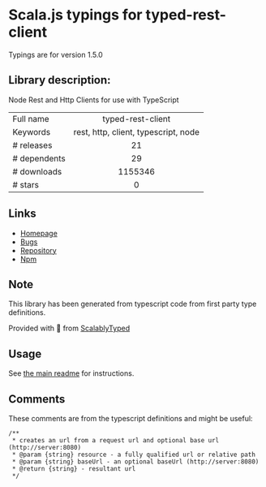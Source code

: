 
# Scala.js typings for typed-rest-client

Typings are for version 1.5.0

## Library description:
Node Rest and Http Clients for use with TypeScript

|                    |                 |
| ------------------ | :-------------: |
| Full name          | typed-rest-client |
| Keywords           | rest, http, client, typescript, node |
| # releases         | 21 |
| # dependents       | 29 |
| # downloads        | 1155346 |
| # stars            | 0 |

## Links
- [Homepage](https://github.com/Microsoft/typed-rest-client#readme)
- [Bugs](https://github.com/Microsoft/typed-rest-client/issues)
- [Repository](https://github.com/Microsoft/typed-rest-client)
- [Npm](https://www.npmjs.com/package/typed-rest-client)
    


## Note
This library has been generated from typescript code from first party type definitions.

Provided with :purple_heart: from [ScalablyTyped](https://github.com/oyvindberg/ScalablyTyped)

## Usage
See [the main readme](../../readme.md) for instructions.

## Comments

These comments are from the typescript definitions and might be useful:
```
/**
 * creates an url from a request url and optional base url (http://server:8080)
 * @param {string} resource - a fully qualified url or relative path
 * @param {string} baseUrl - an optional baseUrl (http://server:8080)
 * @return {string} - resultant url
 */

```

